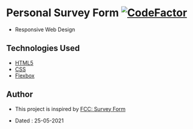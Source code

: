 # Personal Survey Form [![CodeFactor](https://www.codefactor.io/repository/github/googoldkhan/survey-form/badge)](https://www.codefactor.io/repository/github/googoldkhan/survey-form)

- Responsive Web Design

## Technologies Used

- [HTML5](https://developer.mozilla.org/en-US/docs/Glossary/HTML5)
- [CSS](https://developer.mozilla.org/en-US/docs/Web/CSS)
- [Flexbox](https://developer.mozilla.org/en-US/docs/Learn/CSS/CSS_layout/Flexbox)
  
## Author

- This project is inspired by [FCC: Survey Form](https://codepen.io/freeCodeCamp/full/VPaoNP)

- Dated : 25-05-2021
